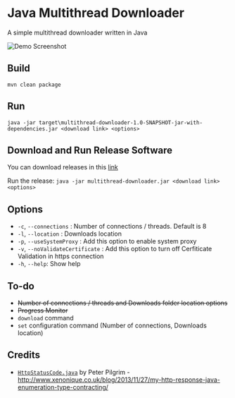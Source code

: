 # Java Multithread Downloader

A simple multithread downloader written in Java

![Demo Screenshot](https://puu.sh/AVdGT.gif)

## Build

`mvn clean package`

## Run

`java -jar target\multithread-downloader-1.0-SNAPSHOT-jar-with-dependencies.jar <download link> <options>`


## Download and Run Release Software
You can download releases in this [link](https://github.com/SakaDream/Java-Multithread-Downloader/releases)

Run the release: `java -jar multithread-downloader.jar <download link> <options>`

## Options

- `-c`, `--connections` : Number of connections / threads. Default is 8
- `-l`, `--location` : Downloads location
- `-p`, `--useSystemProxy` : Add this option to enable system proxy
- `-v`, `--noValidateCertificate` : Add this option to turn off Cerfiticate Validation in https connection
- `-h`, `--help`: Show help

## To-do

- ~~Number of connections / threads and Downloads folder location options~~
- ~~Progress Monitor~~
- `download` command
- `set` configuration command (Number of connections, Downloads location)

## Credits

- [`HttpStatusCode.java`](https://github.com/SakaDream/Java-Multithread-Downloader/blob/master/src/main/java/com/sakadream/downloader/HttpStatusCode.java) by Peter Pilgrim - http://www.xenonique.co.uk/blog/2013/11/27/my-http-response-java-enumeration-type-contracting/